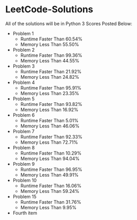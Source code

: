 # LeetCode-Solutions
All of the solutions will be in Python 3
Scores Posted Below:

- Problem 1
    - Runtime Faster Than 60.54%
    - Memory Less Than 55.50%
- Problem 2
    - Runtime Faster Than 99.36%
    - Memory Less Than 44.55%
- Problem 3
    - Runtime Faster Than 21.92%
    - Memory Less Than 24.82%
- Problem 4
    - Runtime Faster Than 95.91%
    - Memory Less Than 23.35%
- Problem 5
    - Runtime Faster Than 93.82%
    - Memory Less Than 16.92%
- Problem 6
    - Runtime Faster Than 5.01%
    - Memory Less Than 46.06%
- Problem 7
    - Runtime Faster Than 92.33%
    - Memory Less Than 72.71%
- Problem 8
    - Runtime Faster Than 10.29%
    - Memory Less Than 94.04%
- Problem 9
    - Runtime Faster Than 96.95%
    - Memory Less Than 49.91%
- Problem 10
    - Runtime Faster Than 16.06%
    - Memory Less Than 59.24%
- Problem 15
    - Runtime Faster Than 31.76%
    - Memory Less Than 9.95%
- Fourth item